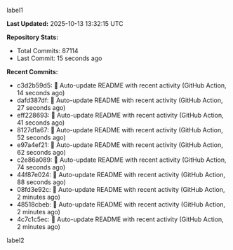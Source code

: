 
label1 
<!-- ACTIVITY_START -->
**Last Updated:** 2025-10-13 13:32:15 UTC

**Repository Stats:**
- Total Commits: 87114
- Last Commit: 15 seconds ago

**Recent Commits:**
- c3d2b59d5: 🤖 Auto-update README with recent activity (GitHub Action, 14 seconds ago)
- dafd387df: 🤖 Auto-update README with recent activity (GitHub Action, 27 seconds ago)
- eff228693: 🤖 Auto-update README with recent activity (GitHub Action, 41 seconds ago)
- 8127d1a67: 🤖 Auto-update README with recent activity (GitHub Action, 52 seconds ago)
- e97a4ef21: 🤖 Auto-update README with recent activity (GitHub Action, 62 seconds ago)
- c2e86a089: 🤖 Auto-update README with recent activity (GitHub Action, 74 seconds ago)
- 44f87e024: 🤖 Auto-update README with recent activity (GitHub Action, 88 seconds ago)
- 08fd3e92c: 🤖 Auto-update README with recent activity (GitHub Action, 2 minutes ago)
- 48518cbeb: 🤖 Auto-update README with recent activity (GitHub Action, 2 minutes ago)
- 4c7c1c5ec: 🤖 Auto-update README with recent activity (GitHub Action, 2 minutes ago)
<!-- ACTIVITY_END -->

label2
